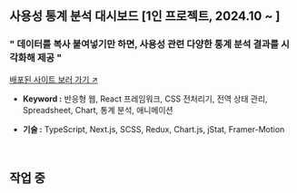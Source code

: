 ## 사용성 통계 분석 대시보드 [1인 프로젝트, 2024.10 ~ ]

### " 데이터를 복사 붙여넣기만 하면, 사용성 관련 다양한 통계 분석 결과를 시각화해 제공 "

<!-- [프로젝트 보고서 보러 가기 ↗](https://github.com/SimJaemoon/SimJaemoon.github.io/blob/main/document/Portfolio_summary.pdf) -->

[배포된 사이트 보러 가기 ↗](https://usability-analysis-dashboard.vercel.app/)

- **Keyword :** 반응형 웹, React 프레임워크, CSS 전처리기, 전역 상태 관리, Spreadsheet, Chart, 통계 분석, 애니메이션

- **기술 :** TypeScript, Next.js, SCSS, Redux, Chart.js, jStat, Framer-Motion

<br />

## 작업 중

<!-- ### 콘텐츠 설계
* __Message__ - “내가 할 수 있는 일은 무엇이며, 행적으로 이를 증명할 수 있다” -->
